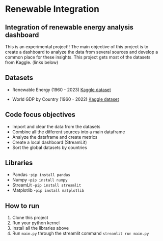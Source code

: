 # Renewable Integration
## Integration of renewable energy analysis dashboard

This is an experimental project!! The main objective of this project is to create a dashboard to analyze the data from several sources and develop a common place for these insights. This project gets most of the datasets from Kaggle. (links below)

## Datasets

* Renewable Energy (1960 - 2023)
<a href='https://www.kaggle.com/datasets/imtkaggleteam/renewable-energy-1960-2023' target='_blank'>Kaggle dataset</a>

* World GDP by Country (1960 - 2022)
<a href='https://www.kaggle.com/datasets/sazidthe1/world-gdp-data' target='_blank'>Kaggle dataset</a>


## Code focus objectives

 - Import and clear the data from the datasets
 - Combine all the different sources into a main dataframe
 - Analyze the dataframe and create metrics
 - Create a local dashboard (StreamLit)
 - Sort the global datasets by countries

## Libraries

* Pandas -`pip install pandas`
* Numpy -`pip install numpy`
* StreamLit -`pip install streamlit`
* Matplotlib -`pip install matplotlib`

## How to run

1. Clone this project 
2. Run your python kernel
3. Install all the libraries above
4. Run `main.py` through the streamlit command `streamlit run main.py`
